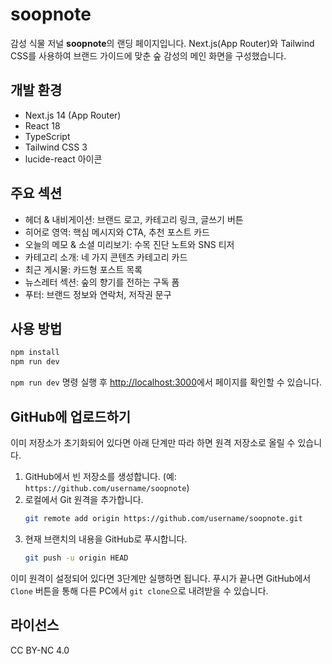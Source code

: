 # soopnote

감성 식물 저널 **soopnote**의 랜딩 페이지입니다. Next.js(App Router)와 Tailwind CSS를 사용하여 브랜드 가이드에 맞춘 숲 감성의 메인 화면을 구성했습니다.

## 개발 환경

- Next.js 14 (App Router)
- React 18
- TypeScript
- Tailwind CSS 3
- lucide-react 아이콘

## 주요 섹션

- 헤더 & 내비게이션: 브랜드 로고, 카테고리 링크, 글쓰기 버튼
- 히어로 영역: 핵심 메시지와 CTA, 추천 포스트 카드
- 오늘의 메모 & 소셜 미리보기: 수목 진단 노트와 SNS 티저
- 카테고리 소개: 네 가지 콘텐츠 카테고리 카드
- 최근 게시물: 카드형 포스트 목록
- 뉴스레터 섹션: 숲의 향기를 전하는 구독 폼
- 푸터: 브랜드 정보와 연락처, 저작권 문구

## 사용 방법

```bash
npm install
npm run dev
```

`npm run dev` 명령 실행 후 [http://localhost:3000](http://localhost:3000)에서 페이지를 확인할 수 있습니다.

## GitHub에 업로드하기

이미 저장소가 초기화되어 있다면 아래 단계만 따라 하면 원격 저장소로 올릴 수 있습니다.

1. GitHub에서 빈 저장소를 생성합니다. (예: `https://github.com/username/soopnote`)
2. 로컬에서 Git 원격을 추가합니다.
   ```bash
   git remote add origin https://github.com/username/soopnote.git
   ```
3. 현재 브랜치의 내용을 GitHub로 푸시합니다.
   ```bash
   git push -u origin HEAD
   ```

이미 원격이 설정되어 있다면 3단계만 실행하면 됩니다. 푸시가 끝나면 GitHub에서 `Clone` 버튼을 통해 다른 PC에서 `git clone`으로 내려받을 수 있습니다.

## 라이선스

CC BY-NC 4.0
